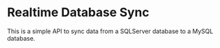 # Realtime Database Sync

This is a simple API to sync data from a SQLServer database to a MySQL database.

